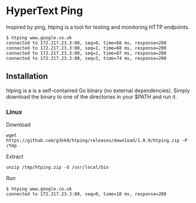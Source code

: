 # HyperText Ping

Inspired by ping, htping is a tool for testing and monitoring HTTP endpoints.

```
$ htping www.google.co.uk
connected to 172.217.23.3:80, seq=0, time=68 ms, response=200
connected to 172.217.23.3:80, seq=1, time=68 ms, response=200
connected to 172.217.23.3:80, seq=2, time=67 ms, response=200
connected to 172.217.23.3:80, seq=3, time=74 ms, response=200
```

## Installation

htping is a is a self-contained Go binary (no external dependencies). Simply download the binary to one of the directories in your $PATH and run it.

### Linux

Download
```
wget https://github.com/g3kk0/htping/releases/download/1.0.0/htping.zip -P /tmp
```

Extract
```
unzip /tmp/htping.zip -d /usr/local/bin
```

Run
```
$ htping www.google.co.uk
connected to 172.217.23.3:80, seq=0, time=18 ms, response=200
```
